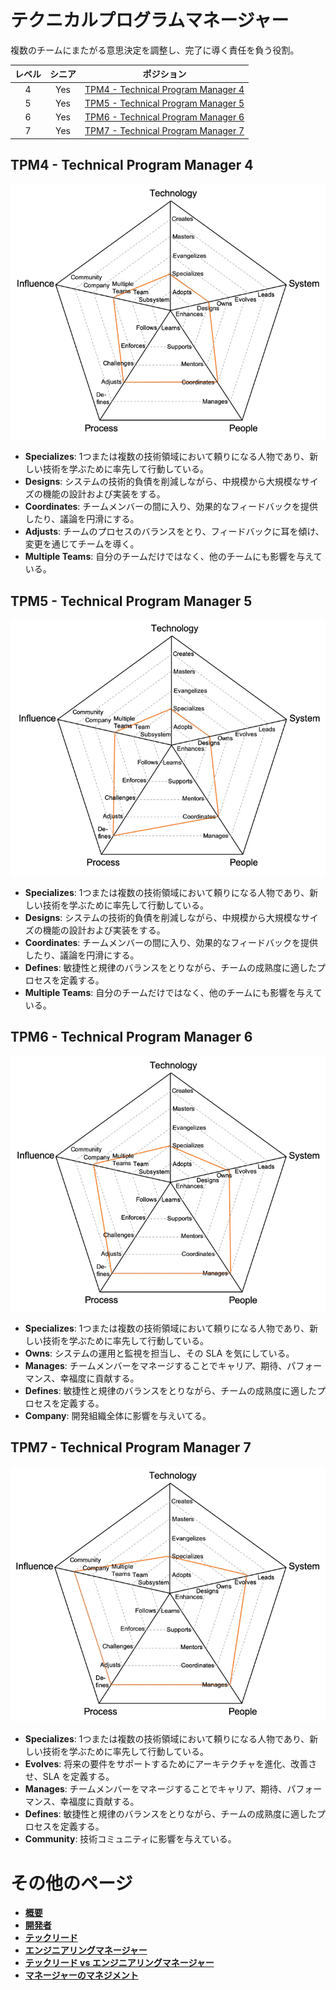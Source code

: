 # テクニカルプログラムマネージャー

複数のチームにまたがる意思決定を調整し、完了に導く責任を負う役割。

| レベル | シニア | ポジション |
| :---: | :---: | :---: |
| 4 | Yes | [TPM4 - Technical Program Manager 4](#tpm4---technical-program-manager-4) |
| 5 | Yes | [TPM5 - Technical Program Manager 5](#tpm5---technical-program-manager-5) |
| 6 | Yes | [TPM6 - Technical Program Manager 6](#tpm6---technical-program-manager-6) |
| 7 | Yes | [TPM7 - Technical Program Manager 7](#tpm7---technical-program-manager-7) |


## TPM4 - Technical Program Manager 4

<picture>
  <source media="(prefers-color-scheme: dark)" srcset="/charts/technicalprogrammanager-4-dark.png">
  <source media="(prefers-color-scheme: light)" srcset="/charts/technicalprogrammanager-4.png">
  <img alt="Technical Program Manager 4" src="/charts/technicalprogrammanager-4.png">
</picture>

* **Specializes**: 1つまたは複数の技術領域において頼りになる人物であり、新しい技術を学ぶために率先して行動している。
* **Designs**: システムの技術的負債を削減しながら、中規模から大規模なサイズの機能の設計および実装をする。
* **Coordinates**: チームメンバーの間に入り、効果的なフィードバックを提供したり、議論を円滑にする。
* **Adjusts**: チームのプロセスのバランスをとり、フィードバックに耳を傾け、変更を通じてチームを導く。
* **Multiple Teams**: 自分のチームだけではなく、他のチームにも影響を与えている。

## TPM5 - Technical Program Manager 5

<picture>
  <source media="(prefers-color-scheme: dark)" srcset="/charts/technicalprogrammanager-5-dark.png">
  <source media="(prefers-color-scheme: light)" srcset="/charts/technicalprogrammanager-5.png">
  <img alt="Technical Program Manager 5" src="/charts/technicalprogrammanager-5.png">
</picture>

* **Specializes**: 1つまたは複数の技術領域において頼りになる人物であり、新しい技術を学ぶために率先して行動している。
* **Designs**: システムの技術的負債を削減しながら、中規模から大規模なサイズの機能の設計および実装をする。
* **Coordinates**: チームメンバーの間に入り、効果的なフィードバックを提供したり、議論を円滑にする。
* **Defines**: 敏捷性と規律のバランスをとりながら、チームの成熟度に適したプロセスを定義する。
* **Multiple Teams**: 自分のチームだけではなく、他のチームにも影響を与えている。

## TPM6 - Technical Program Manager 6

<picture>
  <source media="(prefers-color-scheme: dark)" srcset="/charts/technicalprogrammanager-6-dark.png">
  <source media="(prefers-color-scheme: light)" srcset="/charts/technicalprogrammanager-6.png">
  <img alt="Technical Program Manager 6" src="/charts/technicalprogrammanager-6.png">
</picture>

* **Specializes**: 1つまたは複数の技術領域において頼りになる人物であり、新しい技術を学ぶために率先して行動している。
* **Owns**: システムの運用と監視を担当し、その SLA を気にしている。
* **Manages**: チームメンバーをマネージすることでキャリア、期待、パフォーマンス、幸福度に貢献する。
* **Defines**: 敏捷性と規律のバランスをとりながら、チームの成熟度に適したプロセスを定義する。
* **Company**: 開発組織全体に影響を与えいてる。

## TPM7 - Technical Program Manager 7

<picture>
  <source media="(prefers-color-scheme: dark)" srcset="/charts/technicalprogrammanager-7-dark.png">
  <source media="(prefers-color-scheme: light)" srcset="/charts/technicalprogrammanager-7.png">
  <img alt="Technical Program Manager 7" src="/charts/technicalprogrammanager-7.png">
</picture>

* **Specializes**: 1つまたは複数の技術領域において頼りになる人物であり、新しい技術を学ぶために率先して行動している。
* **Evolves**: 将来の要件をサポートするためにアーキテクチャを進化、改善させ、SLA を定義する。
* **Manages**: チームメンバーをマネージすることでキャリア、期待、パフォーマンス、幸福度に貢献する。
* **Defines**: 敏捷性と規律のバランスをとりながら、チームの成熟度に適したプロセスを定義する。
* **Community**: 技術コミュニティに影響を与えている。

# その他のページ

* [**概要**](README.md)
* [**開発者**](Developer.md)
* [**テックリード**](TechLead.md)
* [**エンジニアリングマネージャー**](EngineeringManager.md)
* [**テックリード vs エンジニアリングマネージャー**](TechLead-EngineeringManager.md)
* [**マネージャーのマネジメント**](Managing-Managers.md)
